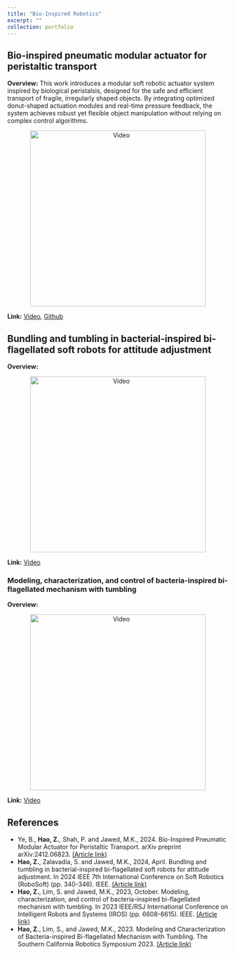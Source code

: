 ```yaml
---
title: "Bio-Inspired Robotics"
excerpt: ""
collection: portfolio
---
```


## Bio-inspired pneumatic modular actuator for peristaltic transport
**Overview:** This work introduces a modular soft robotic actuator system inspired by biological peristalsis, designed for the safe and efficient transport of fragile, irregularly shaped objects. By integrating optimized donut-shaped actuation modules and real-time pressure feedback, the system achieves robust yet flexible object manipulation without relying on complex control algorithms. 

<p align="center">
  <img src="https://zhuonanhao.github.io/Home/assets/portfolio/bioinspired_robotics/vid_ral_2025.gif" alt="Video" style="width:400px;"/>
  <br>
</p>

**Link:** [Video](https://zhuonanhao.github.io/Home/assets/portfolio/bioinspired_robotics/vid_ral_2025.mp4), [Github](https://github.com/StructuresComp/Peristaltic_Actuator)

## Bundling and tumbling in bacterial-inspired bi-flagellated soft robots for attitude adjustment
**Overview:** 

<p align="center">
  <img src="https://zhuonanhao.github.io/Home/assets/portfolio/bioinspired_robotics/vid_robosoft_2024.gif" alt="Video" style="width:400px;"/>
  <br>
</p>

**Link:** [Video](https://zhuonanhao.github.io/Home/assets/portfolio/bioinspired_robotics/vid_robosoft_2024.mp4) 

### Modeling, characterization, and control of bacteria-inspired bi-flagellated mechanism with tumbling
**Overview:** 

<p align="center">
  <img src="https://zhuonanhao.github.io/Home/assets/portfolio/bioinspired_robotics/vid_iros_2023.gif" alt="Video" style="width:400px;"/>
  <br>
</p>

**Link:** [Video](https://zhuonanhao.github.io/Home/assets/portfolio/bioinspired_robotics/vid_iros_2023.mp4) 

## References

* Ye, B., **Hao, Z.**, Shah, P. and Jawed, M.K., 2024. Bio-Inspired Pneumatic Modular Actuator for Peristaltic Transport. arXiv preprint arXiv:2412.06823. [(Article link)](https://arxiv.org/abs/2412.06823)
* **Hao, Z.**, Zalavadia, S. and Jawed, M.K., 2024, April. Bundling and tumbling in bacterial-inspired bi-flagellated soft robots for attitude adjustment. In 2024 IEEE 7th International Conference on Soft Robotics (RoboSoft) (pp. 340-346). IEEE. [(Article link)](https://ieeexplore.ieee.org/abstract/document/10521926)
* **Hao, Z.**, Lim, S. and Jawed, M.K., 2023, October. Modeling, characterization, and control of bacteria-inspired bi-flagellated mechanism with tumbling. In 2023 IEEE/RSJ International Conference on Intelligent Robots and Systems (IROS) (pp. 6608-6615). IEEE. [(Article link)](https://ieeexplore.ieee.org/abstract/document/10341992)
* **Hao, Z.**, Lim, S., and Jawed, M.K., 2023. Modeling and Characterization of Bacteria-inspired Bi-flagellated Mechanism with Tumbling. The Southern California Robotics Symposium 2023. [(Article link)](https://bpb-us-e2.wpmucdn.com/sites.uci.edu/dist/2/5230/files/2023/09/SCR2023_Zhuonan-Zhuonan-Hao.pdf)

